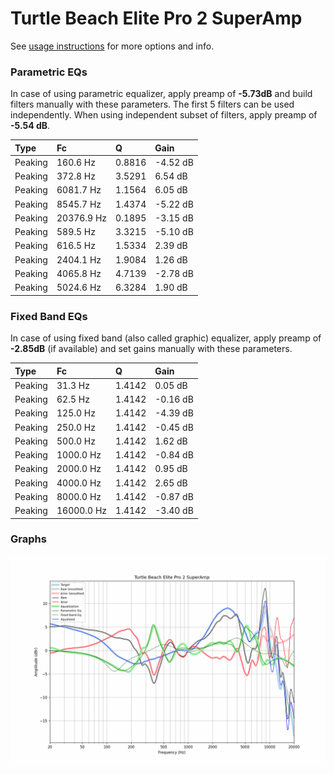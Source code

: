 # Turtle Beach Elite Pro 2 SuperAmp
See [usage instructions](https://github.com/jaakkopasanen/AutoEq#usage) for more options and info.

### Parametric EQs
In case of using parametric equalizer, apply preamp of **-5.73dB** and build filters manually
with these parameters. The first 5 filters can be used independently.
When using independent subset of filters, apply preamp of **-5.54 dB**.

| Type    | Fc         |      Q | Gain     |
|:--------|:-----------|:-------|:---------|
| Peaking | 160.6 Hz   | 0.8816 | -4.52 dB |
| Peaking | 372.8 Hz   | 3.5291 | 6.54 dB  |
| Peaking | 6081.7 Hz  | 1.1564 | 6.05 dB  |
| Peaking | 8545.7 Hz  | 1.4374 | -5.22 dB |
| Peaking | 20376.9 Hz | 0.1895 | -3.15 dB |
| Peaking | 589.5 Hz   | 3.3215 | -5.10 dB |
| Peaking | 616.5 Hz   | 1.5334 | 2.39 dB  |
| Peaking | 2404.1 Hz  | 1.9084 | 1.26 dB  |
| Peaking | 4065.8 Hz  | 4.7139 | -2.78 dB |
| Peaking | 5024.6 Hz  | 6.3284 | 1.90 dB  |

### Fixed Band EQs
In case of using fixed band (also called graphic) equalizer, apply preamp of **-2.85dB**
(if available) and set gains manually with these parameters.

| Type    | Fc         |      Q | Gain     |
|:--------|:-----------|:-------|:---------|
| Peaking | 31.3 Hz    | 1.4142 | 0.05 dB  |
| Peaking | 62.5 Hz    | 1.4142 | -0.16 dB |
| Peaking | 125.0 Hz   | 1.4142 | -4.39 dB |
| Peaking | 250.0 Hz   | 1.4142 | -0.45 dB |
| Peaking | 500.0 Hz   | 1.4142 | 1.62 dB  |
| Peaking | 1000.0 Hz  | 1.4142 | -0.84 dB |
| Peaking | 2000.0 Hz  | 1.4142 | 0.95 dB  |
| Peaking | 4000.0 Hz  | 1.4142 | 2.65 dB  |
| Peaking | 8000.0 Hz  | 1.4142 | -0.87 dB |
| Peaking | 16000.0 Hz | 1.4142 | -3.40 dB |

### Graphs
![](./Turtle%20Beach%20Elite%20Pro%202%20SuperAmp.png)